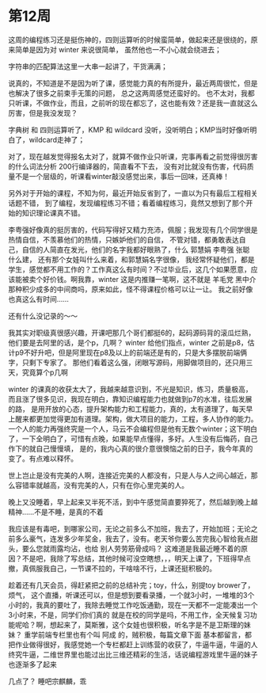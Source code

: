 # 第12周

这周的编程练习还是挺伤神的，四则运算听的时候蛮简单，做起来还是很绕的，原来简单是因为对 winter 来说很简单，
虽然他也一不小心就会绕进去；

字符串的匹配算法这里一大串一起讲了，干货满满；

说真的，不知道是不是因为听了课，感觉能力真的有所提升，最近两周很忙，但是也解决了很多之前束手无策的问题，
总之这两周感觉还蛮好的。
也不太对，我都只听课，不做作业，而且，之前听的现在都忘了，这也能有效？还是我一直就这么厉害，但是我没发现？

字典树  和  四则运算听了，KMP 和 wildcard 没听，没听明白；KMP当时好像听明白了，wildcard走神了；

对了，现在越发觉得报名太对了，就算不做作业只听课，完事再看之前觉得很厉害的什么词法分析 200行编译器的，简直看不下去，
没有对比就没有伤害，代码质量不是一个层级的，听课看winter敲没感觉出来，事后一回味，还真棒！

另外对于开始的课程，不知为何，最近开始反省到了，一直以为只有最后工程相关话题不错，
到了编程，发现编程练习不错；看着编程练习，竟然又想到了那个开始的知识理论课真不错。

李粤强好像真的挺厉害的，代码写得好又精力充沛，佩服；我发现有几个同学很是热情自信，不羡慕他们的热情，只嫉妒他们的自信，
不管对错，都勇敢表达自己，自信的人简直在发光，他们的名字我都好眼熟了，什么 郭慧娟 李粤强 张聪 什么建， 还有那个女娃叫什么来着，和郭慧娟名字很像，
我经常怀疑他们，都是学生，感觉都不用工作的？工作真这么有时间？不过毕业后，这几个如果愿意，应该能被卖个好价钱。啊我靠，winter 这是内推赚一笔啊，这不就是
羊毛党 黑中介 那种积少成多的中间商吗，原来如此，怪不得课程价格可以让一让。
我之前好像也真这么有时间……

还有什么没记录的～～

我其实对职级真很感兴趣，开课吧那几个哥们都挺6的，起码源码背的滚瓜烂熟，他们要是去阿里的话，是个p，几啊？
winter 给他们指点，winter 之前是p8，估计p9不好升吧，但是阿里现在p8及以上的前端还是有的，只是大多摆脱前端俩字，只剩下专家了。
那他们看着这么强，闭眼写源码，用脚做项目的，还只用三天，究竟算个p几啊

winter 的课真的收获太大了，我越来越意识到，不光是知识，练习，质量极高，而且涨了很多见识，我现在明白，靠知识编程能力也就做到p7的水准，往后发展的路，
是用开放的心态，提升架构能力和工程能力，真的，太有道理了，每天早上醒来都更加觉得更加有道理。架构，做大项目的能力，工程，多人协作的能力。
一个人的能力再强终究是一个人，马云不会编程但是他有无数个winter；这下明白了，一下全明白了，可惜有点晚，如果能早点懂得，多好。人生没有后悔药，自己作下的就自己慢慢填，
是的，我内心真的很介意很懊恼之前的日子，我今年真的变了。有点难以释怀。

世上岂止是没有完美的人啊，连接近完美的人都没有，只是人与人之间心越近，那么容错率就越高，没有完美的人，只有在你心里完美的人。

晚上又没睡着，早上起来又半死不活，到中午感觉简直要猝死了，然后越到晚上越精神……不是不睡，是真的不着

我应该是有毒吧，到哪家公司，无论之前多么不加班，我去了，开始加班；无论之前多么豪气，连发多少年奖金，我去了，没有。老天爷你要么苦完我心智给我点甜头，要么您就雨露均沾，也给
别人劳劳筋骨成吗？ 这难道是我最近睡不着的原因？不是吧，我除了写总结，其他时候可没空瞎想，，，明天上课了，下班得早点撤，真佩服我自己，一节课不拉的，干啥啥不行，上课还挺积极的。

趁着还有几天会员，得赶紧把之前的总结补完；toy，什么，别提toy brower了，烦气，
这个直播，听课还可以，但是想到要看录播，一个就3小时，一堆堆的3个小时的，我真的要吐了，我除去睡觉工作吃饭通勤，现在一天都不一定能凑出一个3小时来，不是，同学们你们真的
就是在校的同学是吗，不用工作，全天候复习功能呢哈？啊，想起来了，莫斯雅，这个女娃也很积极，听名字是不是卫斯理的妹妹？ 重学前端专栏里也有个叫 阿成 的，贼积极，每篇文章下面
基本都留言，都把作业做得很好，我感觉她一个专栏都赶上训练营的收获了，牛逼牛逼，牛逼的人终究牛逼，二维世界里也能过出比三维还精彩的生活，话说编程游戏里牛逼的妹子也逐渐多了起来

几点了？ 睡吧宗麒麟，乖

